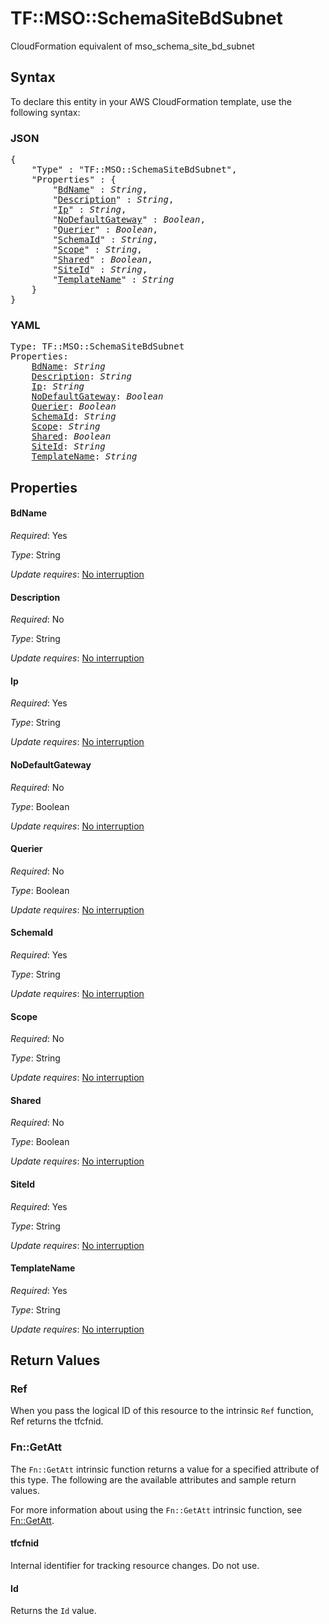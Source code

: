 # TF::MSO::SchemaSiteBdSubnet

CloudFormation equivalent of mso_schema_site_bd_subnet

## Syntax

To declare this entity in your AWS CloudFormation template, use the following syntax:

### JSON

<pre>
{
    "Type" : "TF::MSO::SchemaSiteBdSubnet",
    "Properties" : {
        "<a href="#bdname" title="BdName">BdName</a>" : <i>String</i>,
        "<a href="#description" title="Description">Description</a>" : <i>String</i>,
        "<a href="#ip" title="Ip">Ip</a>" : <i>String</i>,
        "<a href="#nodefaultgateway" title="NoDefaultGateway">NoDefaultGateway</a>" : <i>Boolean</i>,
        "<a href="#querier" title="Querier">Querier</a>" : <i>Boolean</i>,
        "<a href="#schemaid" title="SchemaId">SchemaId</a>" : <i>String</i>,
        "<a href="#scope" title="Scope">Scope</a>" : <i>String</i>,
        "<a href="#shared" title="Shared">Shared</a>" : <i>Boolean</i>,
        "<a href="#siteid" title="SiteId">SiteId</a>" : <i>String</i>,
        "<a href="#templatename" title="TemplateName">TemplateName</a>" : <i>String</i>
    }
}
</pre>

### YAML

<pre>
Type: TF::MSO::SchemaSiteBdSubnet
Properties:
    <a href="#bdname" title="BdName">BdName</a>: <i>String</i>
    <a href="#description" title="Description">Description</a>: <i>String</i>
    <a href="#ip" title="Ip">Ip</a>: <i>String</i>
    <a href="#nodefaultgateway" title="NoDefaultGateway">NoDefaultGateway</a>: <i>Boolean</i>
    <a href="#querier" title="Querier">Querier</a>: <i>Boolean</i>
    <a href="#schemaid" title="SchemaId">SchemaId</a>: <i>String</i>
    <a href="#scope" title="Scope">Scope</a>: <i>String</i>
    <a href="#shared" title="Shared">Shared</a>: <i>Boolean</i>
    <a href="#siteid" title="SiteId">SiteId</a>: <i>String</i>
    <a href="#templatename" title="TemplateName">TemplateName</a>: <i>String</i>
</pre>

## Properties

#### BdName

_Required_: Yes

_Type_: String

_Update requires_: [No interruption](https://docs.aws.amazon.com/AWSCloudFormation/latest/UserGuide/using-cfn-updating-stacks-update-behaviors.html#update-no-interrupt)

#### Description

_Required_: No

_Type_: String

_Update requires_: [No interruption](https://docs.aws.amazon.com/AWSCloudFormation/latest/UserGuide/using-cfn-updating-stacks-update-behaviors.html#update-no-interrupt)

#### Ip

_Required_: Yes

_Type_: String

_Update requires_: [No interruption](https://docs.aws.amazon.com/AWSCloudFormation/latest/UserGuide/using-cfn-updating-stacks-update-behaviors.html#update-no-interrupt)

#### NoDefaultGateway

_Required_: No

_Type_: Boolean

_Update requires_: [No interruption](https://docs.aws.amazon.com/AWSCloudFormation/latest/UserGuide/using-cfn-updating-stacks-update-behaviors.html#update-no-interrupt)

#### Querier

_Required_: No

_Type_: Boolean

_Update requires_: [No interruption](https://docs.aws.amazon.com/AWSCloudFormation/latest/UserGuide/using-cfn-updating-stacks-update-behaviors.html#update-no-interrupt)

#### SchemaId

_Required_: Yes

_Type_: String

_Update requires_: [No interruption](https://docs.aws.amazon.com/AWSCloudFormation/latest/UserGuide/using-cfn-updating-stacks-update-behaviors.html#update-no-interrupt)

#### Scope

_Required_: No

_Type_: String

_Update requires_: [No interruption](https://docs.aws.amazon.com/AWSCloudFormation/latest/UserGuide/using-cfn-updating-stacks-update-behaviors.html#update-no-interrupt)

#### Shared

_Required_: No

_Type_: Boolean

_Update requires_: [No interruption](https://docs.aws.amazon.com/AWSCloudFormation/latest/UserGuide/using-cfn-updating-stacks-update-behaviors.html#update-no-interrupt)

#### SiteId

_Required_: Yes

_Type_: String

_Update requires_: [No interruption](https://docs.aws.amazon.com/AWSCloudFormation/latest/UserGuide/using-cfn-updating-stacks-update-behaviors.html#update-no-interrupt)

#### TemplateName

_Required_: Yes

_Type_: String

_Update requires_: [No interruption](https://docs.aws.amazon.com/AWSCloudFormation/latest/UserGuide/using-cfn-updating-stacks-update-behaviors.html#update-no-interrupt)

## Return Values

### Ref

When you pass the logical ID of this resource to the intrinsic `Ref` function, Ref returns the tfcfnid.

### Fn::GetAtt

The `Fn::GetAtt` intrinsic function returns a value for a specified attribute of this type. The following are the available attributes and sample return values.

For more information about using the `Fn::GetAtt` intrinsic function, see [Fn::GetAtt](https://docs.aws.amazon.com/AWSCloudFormation/latest/UserGuide/intrinsic-function-reference-getatt.html).

#### tfcfnid

Internal identifier for tracking resource changes. Do not use.

#### Id

Returns the <code>Id</code> value.

